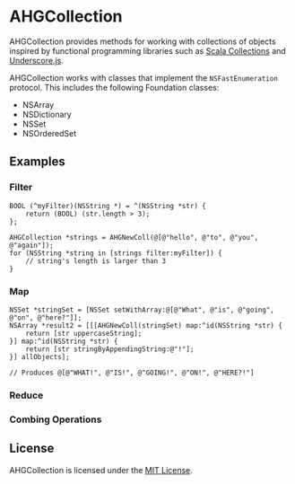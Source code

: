 AHGCollection
=============

AHGCollection provides methods for working with collections of objects inspired by functional programming libraries such as [Scala Collections](http://docs.scala-lang.org/overviews/collections/overview.html) and [Underscore.js](http://underscorejs.org/).

AHGCollection works with classes that implement the `NSFastEnumeration` protocol. This includes the following Foundation classes:

- NSArray
- NSDictionary
- NSSet
- NSOrderedSet

Examples
--------

### Filter

```objc
BOOL (^myFilter)(NSString *) = ^(NSString *str) {
    return (BOOL) (str.length > 3);
};  

AHGCollection *strings = AHGNewColl(@[@"hello", @"to", @"you", @"again"]);
for (NSString *string in [strings filter:myFilter]) {
    // string's length is larger than 3
}
```

### Map

```objc
NSSet *stringSet = [NSSet setWithArray:@[@"What", @"is", @"going", @"on", @"here?"]];
NSArray *result2 = [[[AHGNewColl(stringSet) map:^id(NSString *str) {
    return [str uppercaseString];
}] map:^id(NSString *str) {
    return [str stringByAppendingString:@"!"];
}] allObjects];

// Produces @[@"WHAT!", @"IS!", @"GOING!", @"ON!", @"HERE?!"]
```

### Reduce

### Combing Operations

License
-------

AHGCollection is licensed under the [MIT License](LICENSE).
